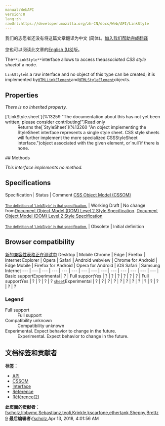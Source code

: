```yaml
---
manual:WebAPI
version:0
lang:zh
rawUrl:https://developer.mozilla.org/zh-CN/docs/Web/API/LinkStyle
---
```




<bdi>我们的志愿者还没有将这篇文章翻译为<bdi>中文 (简体)</bdi>。[加入我们帮助完成翻译](%14505 "")<br></br>您也可以阅读此文章的[English (US)](%13254 "")版。</bdi>






The`**LinkStyle**`interface allows to access the<em>associated CSS style sheet</em>of a node.



`LinkStyle`is a raw interface and no object of this type can be created; it is implemented by[`HTMLLinkElement`](%14506 "The HTMLLinkElement interface represents reference information for external resources and the relationship of those resources to a document and vice-versa. This object inherits all of the properties and methods of the HTMLElement interface.")and[`HTMLStyleElement`](%13252 "The HTMLStyleElement interface represents a <style> element. It inherits properties and methods from its parent, HTMLElement, and from LinkStyle.")objects.


## Properties<a name="Properties"></a>


<em>There is no inherited property.</em>

<dl><dt>[`LinkStyle.sheet`](%13259 "The documentation about this has not yet been written; please consider contributing!")Read only</dt><dd>Returns the[`StyleSheet`](%13260 "An object implementing the StyleSheet interface represents a single style sheet. CSS style sheets will further implement the more specialized CSSStyleSheet interface.")object associated with the given element, or`null`if there is none.</dd></dl>
## Methods<a name="Methods"></a>


<em>This interface implements no method.</em>


## Specifications<a name="Specifications"></a>
Specification | Status | Comment 
[CSS Object Model (CSSOM)<br></br><small>The definition of &#39;LinkStyle&#39; in that specification.</small>](%14507 "") | Working Draft | No change from[Document Object Model (DOM) Level 2 Style Specification](%4524 "The 'Document Object Model (DOM) Level 2 Style Specification' specification"). 
[Document Object Model (DOM) Level 2 Style Specification<br></br><small>The definition of &#39;LinkStyle&#39; in that specification.</small>](%14508 "") | Obsolete | Initial definition 


## Browser compatibility<a name="Browser_compatibility"></a>
[新的兼容性表格正在测试中<i></i>](%3360 "")
<abbr>Desktop<i></i></abbr> | <abbr>Mobile<i></i></abbr> 
<abbr>Chrome<i></i></abbr> | <abbr>Edge<i></i></abbr> | <abbr>Firefox<i></i></abbr> | <abbr>Internet Explorer<i></i></abbr> | <abbr>Opera<i></i></abbr> | <abbr>Safari<i></i></abbr> | <abbr>Android webview<i></i></abbr> | <abbr>Chrome for Android<i></i></abbr> | <abbr>Edge Mobile<i></i></abbr> | <abbr>Firefox for Android<i></i></abbr> | <abbr>Opera for Android<i></i></abbr> | <abbr>iOS Safari<i></i></abbr> | <abbr>Samsung Internet<i></i></abbr> 
 ---  |  ---  |  ---  |  ---  |  ---  |  ---  |  ---  |  ---  |  ---  |  ---  |  ---  |  ---  |  ---  |  ---  | 
Basic support<abbr>Experimental<i></i></abbr> | <abbr>?</abbr> | <abbr>Full support</abbr>Yes | <abbr>?</abbr> | <abbr>?</abbr> | <abbr>?</abbr> | <abbr>?</abbr> | <abbr>?</abbr> | <abbr>?</abbr> | <abbr>Full support</abbr>Yes | <abbr>?</abbr> | <abbr>?</abbr> | <abbr>?</abbr> | <abbr>?</abbr> 
[`sheet`](%13270 "")<abbr>Experimental<i></i></abbr> | <abbr>?</abbr> | <abbr>?</abbr> | <abbr>?</abbr> | <abbr>?</abbr> | <abbr>?</abbr> | <abbr>?</abbr> | <abbr>?</abbr> | <abbr>?</abbr> | <abbr>?</abbr> | <abbr>?</abbr> | <abbr>?</abbr> | <abbr>?</abbr> | <abbr>?</abbr> 


### Legend<a name="Legend"></a>
<dl><dt><abbr>Full support</abbr></dt><dd>Full support</dd><dt><abbr>Compatibility unknown</abbr></dt><dd>Compatibility unknown</dd><dt><abbr>Experimental. Expect behavior to change in the future.<i></i></abbr></dt><dd>Experimental. Expect behavior to change in the future.</dd></dl>



## 文档标签和贡献者
**标签：**
* [API](%50 "")
* [CSSOM](%4437 "")
* [Interface](%3380 "")
* [Reference](%3381 "")
* [Référence(2)](%3892 "")

**此页面的贡献者：**[fscholz](%60 ""),[libbymc](%5110 ""),[Sebastianz](%4468 ""),[teoli](%160 ""),[Krinkle](%14509 ""),[kscarfone](%3900 ""),[ethertank](%65 ""),[Sheppy](%405 ""),[Brettz9](%5522 "")
**最后编辑者:**[fscholz](%60 ""),<time>Apr 13, 2018, 4:01:56 AM</time>


